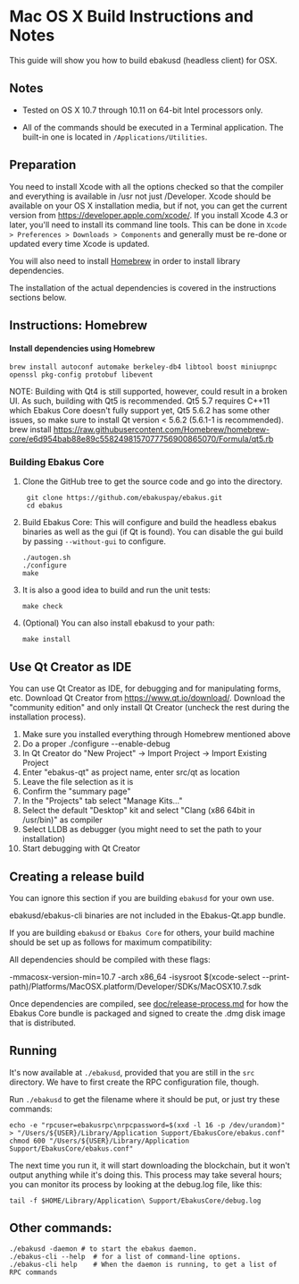 Mac OS X Build Instructions and Notes
====================================
This guide will show you how to build ebakusd (headless client) for OSX.

Notes
-----

* Tested on OS X 10.7 through 10.11 on 64-bit Intel processors only.

* All of the commands should be executed in a Terminal application. The
built-in one is located in `/Applications/Utilities`.

Preparation
-----------

You need to install Xcode with all the options checked so that the compiler
and everything is available in /usr not just /Developer. Xcode should be
available on your OS X installation media, but if not, you can get the
current version from https://developer.apple.com/xcode/. If you install
Xcode 4.3 or later, you'll need to install its command line tools. This can
be done in `Xcode > Preferences > Downloads > Components` and generally must
be re-done or updated every time Xcode is updated.

You will also need to install [Homebrew](http://brew.sh) in order to install library
dependencies.

The installation of the actual dependencies is covered in the instructions
sections below.

Instructions: Homebrew
----------------------

#### Install dependencies using Homebrew

    brew install autoconf automake berkeley-db4 libtool boost miniupnpc openssl pkg-config protobuf libevent

NOTE: Building with Qt4 is still supported, however, could result in a broken UI. As such, building with Qt5 is recommended. Qt5 5.7 requires C++11 which Ebakus Core doesn't fully support yet, Qt5 5.6.2 has some other issues, so make sure to install Qt version < 5.6.2 (5.6.1-1 is recommended).
    brew install https://raw.githubusercontent.com/Homebrew/homebrew-core/e6d954bab88e89c5582498157077756900865070/Formula/qt5.rb

### Building Ebakus Core

1. Clone the GitHub tree to get the source code and go into the directory.

        git clone https://github.com/ebakuspay/ebakus.git
        cd ebakus

2.  Build Ebakus Core:
    This will configure and build the headless ebakus binaries as well as the gui (if Qt is found).
    You can disable the gui build by passing `--without-gui` to configure.

        ./autogen.sh
        ./configure
        make

3.  It is also a good idea to build and run the unit tests:

        make check

4.  (Optional) You can also install ebakusd to your path:

        make install

Use Qt Creator as IDE
------------------------
You can use Qt Creator as IDE, for debugging and for manipulating forms, etc.
Download Qt Creator from https://www.qt.io/download/. Download the "community edition" and only install Qt Creator (uncheck the rest during the installation process).

1. Make sure you installed everything through Homebrew mentioned above
2. Do a proper ./configure --enable-debug
3. In Qt Creator do "New Project" -> Import Project -> Import Existing Project
4. Enter "ebakus-qt" as project name, enter src/qt as location
5. Leave the file selection as it is
6. Confirm the "summary page"
7. In the "Projects" tab select "Manage Kits..."
8. Select the default "Desktop" kit and select "Clang (x86 64bit in /usr/bin)" as compiler
9. Select LLDB as debugger (you might need to set the path to your installation)
10. Start debugging with Qt Creator

Creating a release build
------------------------
You can ignore this section if you are building `ebakusd` for your own use.

ebakusd/ebakus-cli binaries are not included in the Ebakus-Qt.app bundle.

If you are building `ebakusd` or `Ebakus Core` for others, your build machine should be set up
as follows for maximum compatibility:

All dependencies should be compiled with these flags:

 -mmacosx-version-min=10.7
 -arch x86_64
 -isysroot $(xcode-select --print-path)/Platforms/MacOSX.platform/Developer/SDKs/MacOSX10.7.sdk

Once dependencies are compiled, see [doc/release-process.md](release-process.md) for how the Ebakus Core
bundle is packaged and signed to create the .dmg disk image that is distributed.

Running
-------

It's now available at `./ebakusd`, provided that you are still in the `src`
directory. We have to first create the RPC configuration file, though.

Run `./ebakusd` to get the filename where it should be put, or just try these
commands:

    echo -e "rpcuser=ebakusrpc\nrpcpassword=$(xxd -l 16 -p /dev/urandom)" > "/Users/${USER}/Library/Application Support/EbakusCore/ebakus.conf"
    chmod 600 "/Users/${USER}/Library/Application Support/EbakusCore/ebakus.conf"

The next time you run it, it will start downloading the blockchain, but it won't
output anything while it's doing this. This process may take several hours;
you can monitor its process by looking at the debug.log file, like this:

    tail -f $HOME/Library/Application\ Support/EbakusCore/debug.log

Other commands:
-------

    ./ebakusd -daemon # to start the ebakus daemon.
    ./ebakus-cli --help  # for a list of command-line options.
    ./ebakus-cli help    # When the daemon is running, to get a list of RPC commands
